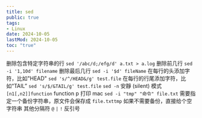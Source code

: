 ```yaml
---
title: sed
public: true
tags:
- Linux
date: 2024-10-05
lastMod: 2024-10-05
toc: "true"
---
```


删除包含特定字符串的行 `sed '/abc/d;/efg/d' a.txt > a.log`
删除前几行 `sed -i '1,10d' filename`
删除最后几行 `sed -i '$d' fileName`
在每行的头添加字符，比如"HEAD" `sed 's/^/HEAD&/g' test.file`
在每行的行尾添加字符，比如“TAIL” `sed 's/$/&TAIL/g' test.file`
`sed -n`
安靜 (silent) 模式
`[n1[,n2]]function`
function
p 打印
mac `sed -i "tmp" "命令" file.txt`
需要指定一个备份字符串，原文件会保存成 `file.txttmp`
如果不需要备份，直接给个空字符串
其他分隔符
`@`
`|`
`!`
反引号